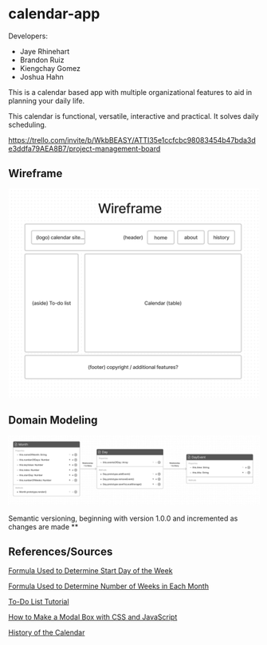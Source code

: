 # calendar-app

Developers:
- Jaye Rhinehart
- Brandon Ruiz
- Kiengchay Gomez
- Joshua Hahn

This is a calendar based app with multiple organizational features to aid in planning your daily life.

This calendar is functional, versatile, interactive and practical. It solves daily scheduling.

https://trello.com/invite/b/WkbBEASY/ATTI35e1ccfcbc98083454b47bda3de3ddfa79AEA8B7/project-management-board

## Wireframe

![wireframe](/img/wireframe.png)

## Domain Modeling

![domain model](/img/domain-model.png)

Semantic versioning, beginning with version 1.0.0 and incremented as changes are made **

## References/Sources

[Formula Used to Determine Start Day of the Week](https://math.stackexchange.com/questions/3894758/formula-to-find-the-day-of-any-date-in-gregorian-calendar-derivation)

[Formula Used to Determine Number of Weeks in Each Month](https://stackoverflow.com/questions/2483719/get-weeks-in-month-through-javascript)

[To-Do List Tutorial](https://www.tutorialstonight.com/to-do-list-javascript)

[How to Make a Modal Box with CSS and JavaScript](https://www.w3schools.com/howto/howto_css_modals.asp)

[History of the Calendar]()





